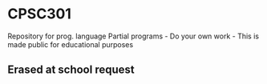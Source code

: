 # CPSC301
Repository for prog. language
Partial programs - Do your own work - This is made public for educational purposes


## Erased at school request
